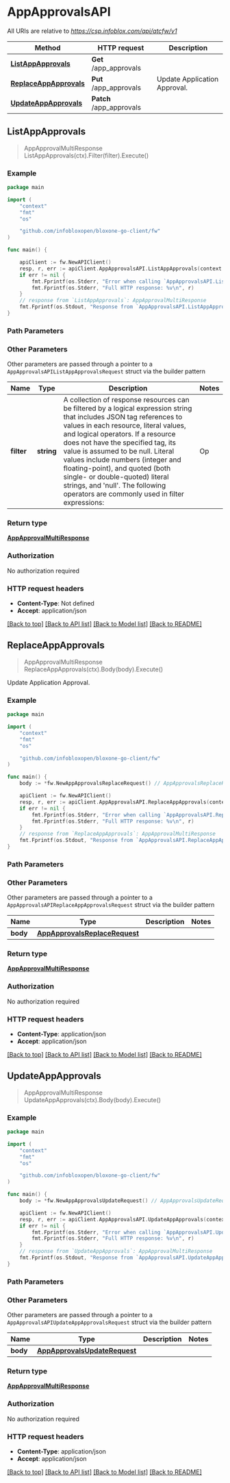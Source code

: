 # AppApprovalsAPI

All URIs are relative to *https://csp.infoblox.com/api/atcfw/v1*

Method | HTTP request | Description
------------- | ------------- | -------------
[**ListAppApprovals**](AppApprovalsAPI.md#ListAppApprovals) | **Get** /app_approvals | 
[**ReplaceAppApprovals**](AppApprovalsAPI.md#ReplaceAppApprovals) | **Put** /app_approvals | Update Application Approval.
[**UpdateAppApprovals**](AppApprovalsAPI.md#UpdateAppApprovals) | **Patch** /app_approvals | 



## ListAppApprovals

> AppApprovalMultiResponse ListAppApprovals(ctx).Filter(filter).Execute()



### Example

```go
package main

import (
	"context"
	"fmt"
	"os"

	"github.com/infobloxopen/bloxone-go-client/fw"
)

func main() {

	apiClient := fw.NewAPIClient()
	resp, r, err := apiClient.AppApprovalsAPI.ListAppApprovals(context.Background()).Execute()
	if err != nil {
		fmt.Fprintf(os.Stderr, "Error when calling `AppApprovalsAPI.ListAppApprovals``: %v\n", err)
		fmt.Fprintf(os.Stderr, "Full HTTP response: %v\n", r)
	}
	// response from `ListAppApprovals`: AppApprovalMultiResponse
	fmt.Fprintf(os.Stdout, "Response from `AppApprovalsAPI.ListAppApprovals`: %v\n", resp)
}
```

### Path Parameters



### Other Parameters

Other parameters are passed through a pointer to a `AppApprovalsAPIListAppApprovalsRequest` struct via the builder pattern


Name | Type | Description  | Notes
------------- | ------------- | ------------- | -------------
**filter** | **string** |   A collection of response resources can be filtered by a logical expression string that includes JSON tag references to values in each resource, literal values, and logical operators. If a resource does not have the specified tag, its value is assumed to be null.  Literal values include numbers (integer and floating-point), and quoted (both single- or double-quoted) literal strings, and &#39;null&#39;. The following operators are commonly used in filter expressions:  |  Op   |  Description               |  |  --   |  -----------               |  |  &#x3D;&#x3D;   |  Equal                     |  |  !&#x3D;   |  Not Equal                 |  |  &gt;    |  Greater Than              |  |   &gt;&#x3D;  |  Greater Than or Equal To  |  |  &lt;    |  Less Than                 |  |  &lt;&#x3D;   |  Less Than or Equal To     |  |  and  |  Logical AND               |  |  ~    |  Matches Regex             |  |  !~   |  Does Not Match Regex      |  |  or   |  Logical OR                |  |  not  |  Logical NOT               |  |  ()   |  Groupping Operators       |         | 

### Return type

[**AppApprovalMultiResponse**](AppApprovalMultiResponse.md)

### Authorization

No authorization required

### HTTP request headers

- **Content-Type**: Not defined
- **Accept**: application/json

[[Back to top]](#) [[Back to API list]](../README.md#documentation-for-api-endpoints)
[[Back to Model list]](../README.md#documentation-for-models)
[[Back to README]](../README.md)


## ReplaceAppApprovals

> AppApprovalMultiResponse ReplaceAppApprovals(ctx).Body(body).Execute()

Update Application Approval.



### Example

```go
package main

import (
	"context"
	"fmt"
	"os"

	"github.com/infobloxopen/bloxone-go-client/fw"
)

func main() {
	body := *fw.NewAppApprovalsReplaceRequest() // AppApprovalsReplaceRequest | 

	apiClient := fw.NewAPIClient()
	resp, r, err := apiClient.AppApprovalsAPI.ReplaceAppApprovals(context.Background()).Body(body).Execute()
	if err != nil {
		fmt.Fprintf(os.Stderr, "Error when calling `AppApprovalsAPI.ReplaceAppApprovals``: %v\n", err)
		fmt.Fprintf(os.Stderr, "Full HTTP response: %v\n", r)
	}
	// response from `ReplaceAppApprovals`: AppApprovalMultiResponse
	fmt.Fprintf(os.Stdout, "Response from `AppApprovalsAPI.ReplaceAppApprovals`: %v\n", resp)
}
```

### Path Parameters



### Other Parameters

Other parameters are passed through a pointer to a `AppApprovalsAPIReplaceAppApprovalsRequest` struct via the builder pattern


Name | Type | Description  | Notes
------------- | ------------- | ------------- | -------------
**body** | [**AppApprovalsReplaceRequest**](AppApprovalsReplaceRequest.md) |  | 

### Return type

[**AppApprovalMultiResponse**](AppApprovalMultiResponse.md)

### Authorization

No authorization required

### HTTP request headers

- **Content-Type**: application/json
- **Accept**: application/json

[[Back to top]](#) [[Back to API list]](../README.md#documentation-for-api-endpoints)
[[Back to Model list]](../README.md#documentation-for-models)
[[Back to README]](../README.md)


## UpdateAppApprovals

> AppApprovalMultiResponse UpdateAppApprovals(ctx).Body(body).Execute()



### Example

```go
package main

import (
	"context"
	"fmt"
	"os"

	"github.com/infobloxopen/bloxone-go-client/fw"
)

func main() {
	body := *fw.NewAppApprovalsUpdateRequest() // AppApprovalsUpdateRequest | 

	apiClient := fw.NewAPIClient()
	resp, r, err := apiClient.AppApprovalsAPI.UpdateAppApprovals(context.Background()).Body(body).Execute()
	if err != nil {
		fmt.Fprintf(os.Stderr, "Error when calling `AppApprovalsAPI.UpdateAppApprovals``: %v\n", err)
		fmt.Fprintf(os.Stderr, "Full HTTP response: %v\n", r)
	}
	// response from `UpdateAppApprovals`: AppApprovalMultiResponse
	fmt.Fprintf(os.Stdout, "Response from `AppApprovalsAPI.UpdateAppApprovals`: %v\n", resp)
}
```

### Path Parameters



### Other Parameters

Other parameters are passed through a pointer to a `AppApprovalsAPIUpdateAppApprovalsRequest` struct via the builder pattern


Name | Type | Description  | Notes
------------- | ------------- | ------------- | -------------
**body** | [**AppApprovalsUpdateRequest**](AppApprovalsUpdateRequest.md) |  | 

### Return type

[**AppApprovalMultiResponse**](AppApprovalMultiResponse.md)

### Authorization

No authorization required

### HTTP request headers

- **Content-Type**: application/json
- **Accept**: application/json

[[Back to top]](#) [[Back to API list]](../README.md#documentation-for-api-endpoints)
[[Back to Model list]](../README.md#documentation-for-models)
[[Back to README]](../README.md)

